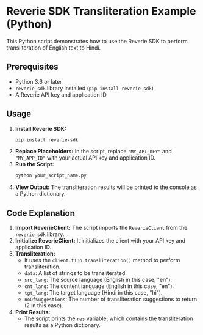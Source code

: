 # Reverie SDK Transliteration Example (Python)

This Python script demonstrates how to use the Reverie SDK to perform transliteration of English text to Hindi.

## Prerequisites

* Python 3.6 or later
* `reverie_sdk` library installed (`pip install reverie-sdk`)
* A Reverie API key and application ID

## Usage

1.  **Install Reverie SDK:**
    ```bash
    pip install reverie-sdk
    ```
2.  **Replace Placeholders:** In the script, replace `"MY_API_KEY"` and `"MY_APP_ID"` with your actual API key and application ID.
3.  **Run the Script:**
    ```bash
    python your_script_name.py
    ```
4.  **View Output:** The transliteration results will be printed to the console as a Python dictionary.

## Code Explanation

1.  **Import ReverieClient:** The script imports the `ReverieClient` from the `reverie_sdk` library.
2.  **Initialize ReverieClient:** It initializes the client with your API key and application ID.
3.  **Transliteration:**
    * It uses the `client.t13n.transliteration()` method to perform transliteration.
    * `data`: A list of strings to be transliterated.
    * `src_lang`: The source language (English in this case, "en").
    * `cnt_lang`: The content language (English in this case, "en").
    * `tgt_lang`: The target language (Hindi in this case, "hi").
    * `noOfSuggestions`: The number of transliteration suggestions to return (2 in this case).
4.  **Print Results:**
    * The script prints the `res` variable, which contains the transliteration results as a Python dictionary.
